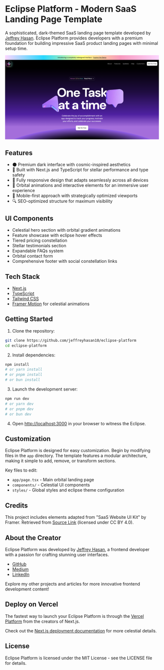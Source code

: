 # Eclipse Platform - Modern SaaS Landing Page Template

A sophisticated, dark-themed SaaS landing page template developed by [Jeffrey Hasan](https://github.com/jeffreyhasan10). Eclipse Platform provides developers with a premium foundation for building impressive SaaS product landing pages with minimal setup time.

![Eclipse Platform Landing Page Preview](./public/landingpage.png)

## Features

- 🌑 Premium dark interface with cosmic-inspired aesthetics
- 🚀 Built with Next.js and TypeScript for stellar performance and type safety
- 💅 Fully responsive design that adapts seamlessly across all devices
- 🎨 Orbital animations and interactive elements for an immersive user experience
- 📱 Mobile-first approach with strategically optimized viewports
- 🔍 SEO-optimized structure for maximum visibility

## UI Components

- Celestial hero section with orbital gradient animations
- Feature showcase with eclipse hover effects
- Tiered pricing constellation
- Stellar testimonials section
- Expandable FAQs system
- Orbital contact form
- Comprehensive footer with social constellation links

## Tech Stack

- [Next.js](https://nextjs.org/)
- [TypeScript](https://www.typescriptlang.org/)
- [Tailwind CSS](https://tailwindcss.com/)
- [Framer Motion](https://www.framer.com/motion/) for celestial animations

## Getting Started

1. Clone the repository:

```bash
git clone https://github.com/jeffreyhasan10/eclipse-platform
cd eclipse-platform
```

2. Install dependencies:

```bash
npm install
# or yarn install
# or pnpm install
# or bun install
```

3. Launch the development server:

```bash
npm run dev
# or yarn dev
# or pnpm dev
# or bun dev
```

4. Open [http://localhost:3000](http://localhost:3000) in your browser to witness the Eclipse.

## Customization

Eclipse Platform is designed for easy customization. Begin by modifying files in the `app` directory. The template features a modular architecture, making it simple to add, remove, or transform sections.

Key files to edit:
- `app/page.tsx` - Main orbital landing page
- `components/` - Celestial UI components
- `styles/` - Global styles and eclipse theme configuration

## Credits

This project includes elements adapted from "SaaS Website UI Kit" by Framer. Retrieved from [Source Link](https://www.figma.com/community/file/1347551304372055519) (licensed under CC BY 4.0).

## About the Creator

Eclipse Platform was developed by [Jeffrey Hasan](https://github.com/jeffreyhasan10), a frontend developer with a passion for crafting stunning user interfaces.

- [GitHub](https://github.com/jeffreyhasan10)
- [Medium](https://medium.com/@jefyjery10)
- [LinkedIn](https://www.linkedin.com/in/jeffreyhasan/)

Explore my other projects and articles for more innovative frontend development content!

## Deploy on Vercel

The fastest way to launch your Eclipse Platform is through the [Vercel Platform](https://vercel.com/new) from the creators of Next.js.

Check out the [Next.js deployment documentation](https://nextjs.org/docs/deployment) for more celestial details.

## License

Eclipse Platform is licensed under the MIT License - see the LICENSE file for details.